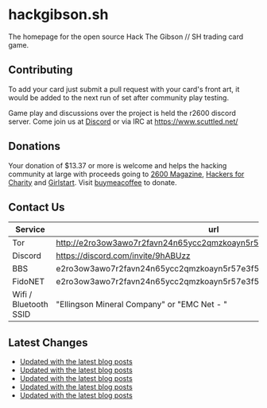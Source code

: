 # hackgibson.sh
The homepage for the open source Hack The Gibson // SH trading card game.


## Contributing

To add your card just submit a pull request with your card's front art, it would be added to the next run of set after community play testing.

Game play and discussions over the project is held the r2600 discord server. Come join us at [Discord](https://discord.com/invite/9hABUzz) or via IRC at https://www.scuttled.net/


## Donations

Your donation of $13.37 or more is welcome and helps the hacking community at large with proceeds going to [2600 Magazine](https://2600.com/), [Hackers for Charity](https://hackersforcharity.org) and [Girlstart](https://girlstart.org).  Visit [buymeacoffee](https://www.buymeacoffee.com/hackgibson.sh) to donate.


## Contact Us

Service | url
-|-
Tor | http://e2ro3ow3awo7r2favn24n65ycc2qmzkoayn5r57e3f56nvjwdcgg32ad.onion
Discord | https://discord.com/invite/9hABUzz
BBS | e2ro3ow3awo7r2favn24n65ycc2qmzkoayn5r57e3f56nvjwdcgg32ad.onion:23
FidoNET | e2ro3ow3awo7r2favn24n65ycc2qmzkoayn5r57e3f56nvjwdcgg32ad.onion:24554
Wifi / Bluetooth SSID | "Ellingson Mineral Company" or "EMC Net - <fidonet address>"

## Latest Changes
<!-- BLOG-POST-LIST:START -->
- [Updated with the latest blog posts](https://github.com/DFW2600/hackgibson.sh/commit/d1f909ba2ab8067873f28e65b9b01e029a1ddbdd)
- [Updated with the latest blog posts](https://github.com/DFW2600/hackgibson.sh/commit/0a7bf5f32cc98c4f0109d39b1ee5d876533018a1)
- [Updated with the latest blog posts](https://github.com/DFW2600/hackgibson.sh/commit/ea154a8b48b2e242b96d06584b7bbc9ac9a7e089)
- [Updated with the latest blog posts](https://github.com/DFW2600/hackgibson.sh/commit/518e507b480bb1d42a559cd76011c27924989855)
- [Updated with the latest blog posts](https://github.com/DFW2600/hackgibson.sh/commit/cbfad5979d97452a9ce59e52f2211c6b88b2cac3)
<!-- BLOG-POST-LIST:END -->
